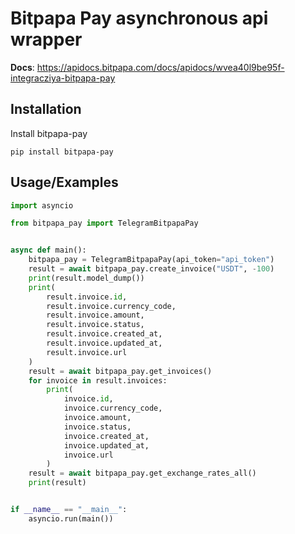 
# Bitpapa Pay asynchronous api wrapper

**Docs**: https://apidocs.bitpapa.com/docs/apidocs/wvea40l9be95f-integracziya-bitpapa-pay

    

## Installation

Install bitpapa-pay

```
pip install bitpapa-pay
```
    
## Usage/Examples

```python
import asyncio

from bitpapa_pay import TelegramBitpapaPay


async def main():
    bitpapa_pay = TelegramBitpapaPay(api_token="api_token")
    result = await bitpapa_pay.create_invoice("USDT", -100)
    print(result.model_dump())
    print(
        result.invoice.id,
        result.invoice.currency_code,
        result.invoice.amount,
        result.invoice.status,
        result.invoice.created_at,
        result.invoice.updated_at,
        result.invoice.url
    )
    result = await bitpapa_pay.get_invoices()
    for invoice in result.invoices:
        print(
            invoice.id,
            invoice.currency_code,
            invoice.amount,
            invoice.status,
            invoice.created_at,
            invoice.updated_at,
            invoice.url
        )
    result = await bitpapa_pay.get_exchange_rates_all()
    print(result)


if __name__ == "__main__":
    asyncio.run(main())
```

